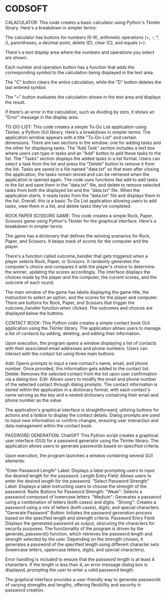 # CODSOFT
CALACULATOR:
This code creates a basic calculator using Python's Tkinter library. Here's a breakdown in simpler terms:

The calculator has buttons for numbers (0-9), arithmetic operations (+, -, *, /), parentheses, a decimal point, delete (D), clear (C), and equals (=).

There's a text display area where the numbers and operations you select are shown.

Each number and operation button has a function that adds the corresponding symbol to the calculation being displayed in the text area.

The "C" button clears the entire calculation, while the "D" button deletes the last entered symbol.

The "=" button evaluates the calculation shown in the text area and displays the result.

If there's an error in the calculation, such as dividing by zero, it shows an "Error" message in the display area.



TO-DO-LIST:
This code creates a simple To-Do List application using Tkinter, a Python GUI library. Here's a breakdown in simpler terms:
The application window appears with a title "To-Do-List" and certain dimensions.
There are two sections in the window: one for adding tasks and the other for displaying tasks.
The "Add Task" section includes a text box where users can type in tasks and an "Add" button to add these tasks to the list.
The "Tasks" section displays the added tasks in a list format.
Users can select a task from the list and press the "Delete" button to remove it from the list.
Tasks are saved in a file named "data.txt" so that even after closing the application, the tasks remain stored and can be retrieved when the application is opened again.
The code uses functions like add to add tasks to the list and save them in the "data.txt" file, and delete to remove selected tasks from both the displayed list and the "data.txt" file.
When the application starts, it reads tasks from the "data.txt" file and displays them in the list.
Overall, this is a basic To-Do List application allowing users to add tasks, view them in a list, and delete tasks they've completed.



ROCK PAPER SCISSORS GAME:
This code creates a simple Rock, Paper, Scissors game using Python's Tkinter for the graphical interface. Here's a breakdown in simpler terms:

The game has a dictionary that defines the winning scenarios for Rock, Paper, and Scissors. It keeps track of scores for the computer and the player.

There's a function called outcome_handler that gets triggered when a player selects Rock, Paper, or Scissors. It randomly generates the computer's choice and compares it with the player's choice to determine the winner, updating the scores accordingly. The interface displays the choices made by the player and the computer, the current scores, and the outcome of each round.

The main window of the game has labels displaying the game title, the instruction to select an option, and the scores for the player and computer. There are buttons for Rock, Paper, and Scissors that trigger the outcome_handler function when clicked. The outcomes and choices are displayed below the buttons.



CONTACT BOOK:
This Python code creates a simple contact book GUI application using the Tkinter library. The application allows users to manage a list of contacts by adding, deleting, and editing their information.

Upon execution, the program opens a window displaying a list of contacts with their associated email addresses and phone numbers. Users can interact with the contact list using three main buttons:

Add: Opens prompts to input a new contact's name, email, and phone number. Once provided, this information gets added to the contact list.
Delete: Removes the selected contact from the list upon user confirmation via a dialog box.
Edit: Allows users to modify the email and phone number of the selected contact through dialog prompts.
The contact information is stored within the application in a dictionary format, with each contact's name serving as the key and a nested dictionary containing their email and phone number as the value.

The application's graphical interface is straightforward, utilizing buttons for actions and a listbox to display the contact details. Dialog prompts are used to input new information or confirm changes, ensuring user interaction and data management within the contact book.



PASSWORD GENERATION:
ChatGPT
This Python script creates a graphical user interface (GUI) for a password generator using the Tkinter library. The application allows users to generate passwords based on specified criteria.

Upon execution, the program launches a window containing several GUI elements:

"Enter Password Length" Label: Displays a label prompting users to input the desired length for the password.
Length Entry Field: Allows users to enter the desired length for the password.
"Select Password Strength" Label: Displays a label instructing users to choose the strength of the password.
Radio Buttons for Password Strength:
"Weak": Selects a password composed of lowercase letters.
"Medium": Generates a password using a combination of letters (both cases) and digits.
"Strong": Creates a password using a mix of letters (both cases), digits, and special characters.
"Generate Password" Button: Initiates the password generation process based on the specified length and strength criteria.
Password Entry Field: Displays the generated password as output, obscuring the characters for security purposes.
The functionality of the program is driven by the generate_password() function, which retrieves the password length and strength selected by the user. Depending on the strength chosen, it generates a password of the specified length using different character sets (lowercase letters, uppercase letters, digits, and special characters).

Error handling is included to ensure that the password length is at least 4 characters. If the length is less than 4, an error message dialog box is displayed, prompting the user to enter a valid password length.

The graphical interface provides a user-friendly way to generate passwords of varying strengths and lengths, offering flexibility and security in password creation.









